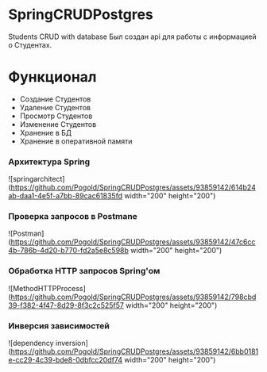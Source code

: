 # SpringCRUDPostgres
Students CRUD with database
Был создан api для работы с информацией о Студентах. 
# Функционал
- Создание Студентов
- Удаление Студентов
- Просмотр Студентов
- Изменение Студентов
- Хранение в БД
- Хранение в оперативной памяти



### Архитектура Spring
![springarchitect](https://github.com/Pogold/SpringCRUDPostgres/assets/93859142/614b24ab-daa1-4e5f-a7bb-89cac61835fd width="200" height="200")

### Проверка запросов в Postmane
![Postman](https://github.com/Pogold/SpringCRUDPostgres/assets/93859142/47c6cc4b-786b-4d20-b770-fd2a5e8c598b width="200" height="200")

### Обработка HTTP запросов Spring'ом
![MethodHTTPProcess](https://github.com/Pogold/SpringCRUDPostgres/assets/93859142/798cbd39-f382-4f47-8d29-8f3c2c525f57 width="200" height="200")

### Инверсия зависимостей
![dependency inversion](https://github.com/Pogold/SpringCRUDPostgres/assets/93859142/6bb0181e-cc29-4c39-bde8-0dbfcc20df74 width="200" height="200")
